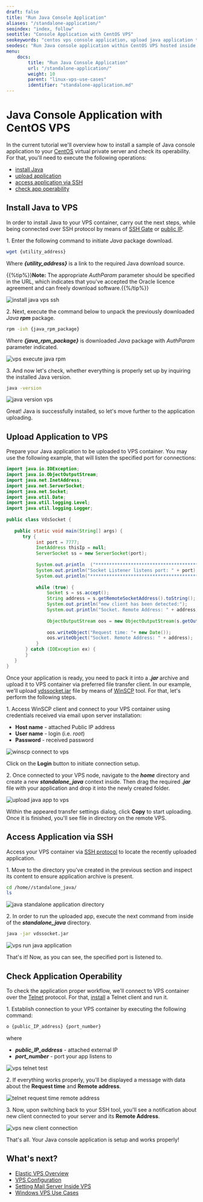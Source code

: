 ```yaml
---
draft: false
title: "Run Java Console Application"
aliases: "/standalone-application/"
seoindex: "index, follow"
seotitle: "Console Application with CentOS VPS"
seokeywords: "centos vps console application, upload java application to centos vps, upload java app centos vps, centos run java application, virtual private server standalone application, install java centos vps, centos vps apps, java app centos vps, centos standalone application, centos virtual private server application, centos vps telnet access, centos vps application deployment, deploy application to centos vps, centos virtual private server telnet"
seodesc: "Run Java console application within CentOS VPS hosted inside the platform. Upload application sample and check its operability over Telnet and SSH protocols."
menu: 
    docs:
        title: "Run Java Console Application"
        url: "/standalone-application/"
        weight: 10
        parent: "linux-vps-use-cases"
        identifier: "standalone-application.md"
---
```


# Java Console Application with CentOS VPS

In the current tutorial we'll overview how to install a sample of Java console application to your [СentOS](/vps-centos/) virtual private server and check its operability. For that, you'll need to execute the following operations:

* [install Java](#install-java)
* [upload application](#upload)
* [access application via SSH](#access-via-ssh)
* [check app operability](#operability)<a id="install-java"></a>


## Install Java to VPS

In order to install Java to your VPS container, carry out the next steps, while being connected over SSH protocol by means of [SSH Gate](/vps-ssh-gate/) or [public IP](/vps-public-ip/).

1\. Enter the following command to initiate *Java* package download.
```bash
wget {utility_address}
```
Where ***{utility_address}*** is a link to the required Java download source.

{{%tip%}}**Note:** The appropriate *AuthParam* parameter should be specified in the URL, which indicates that you've accepted the Oracle licence agreement and can freely download software.{{%/tip%}}

![install java vps ssh](01-install-java-vps-ssh.png)

2\. Next, execute the command below to unpack the previously downloaded <i>Java **rpm**</i> package.
```bash
rpm -ivh {java_rpm_package}
```
Where ***{java_rpm_package}*** is downloaded *Java* package with *AuthParam* parameter indicated.

![vps execute java rpm](02-vps-execute-java-rpm.png)

3\. And now let's check, whether everything is properly set up by inquiring the installed Java version.
```bash
java -version
```

![java version vps](03-java-version-vps.png)

Great! Java is successfully installed, so let's move further <a id="upload"></a>to the application uploading.


## Upload Application to VPS

Prepare your Java application to be uploaded to VPS container. You may use the following example, that will listen the specified port for connections:  
```java
import java.io.IOException;  
import java.io.ObjectOutputStream;  
import java.net.InetAddress;  
import java.net.ServerSocket;  
import java.net.Socket;  
import java.util.Date;  
import java.util.logging.Level;  
import java.util.logging.Logger;  
    
public class VdsSocket {  
     
   public static void main(String[] args) {  
      try {  
           int port = 7777;  
           InetAddress thisIp = null;  
           ServerSocket ss = new ServerSocket(port);  
    
           System.out.println  ("**********************************************************************");  
           System.out.println("Socket Listener listens port: " + port);  
           System.out.println("**********************************************************************");  
    
           while (true) {  
               Socket s = ss.accept();  
               String address = s.getRemoteSocketAddress().toString();  
               System.out.println("new client has been detected:");  
               System.out.println("Socket. Remote Address: " + address);  
    
               ObjectOutputStream oos = new ObjectOutputStream(s.getOutputStream());  
                   
               oos.writeObject("Request time: "+ new Date());  
               oos.writeObject("Socket. Remote Address: " + address);  
           }  
       } catch (IOException ex) {  
       }  
   }  
}
```

Once your application is ready, you need to pack it into a ***.jar*** archive and upload it to VPS container via preferred file transfer client. In our example, we'll upload [vdssocket.jar](vdssocket.jar) file by means of [WinSCP](https://winscp.net/eng/index.php) tool. For that, let's perform the following steps.

1\. Access WinSCP client and connect to your VPS container using credentials received via email upon server installation:

* **Host name** - attached Public IP address
* **User name** - login (i.e. *root*)
* **Password** - received password

![winscp connect to vps](04-winscp-connect-to-vps.png)

Click on the **Login** button to initiate connection setup.

2\. Once connected to your VPS node, navigate to the ***home*** directory and create a new ***standalone_java*** context inside. Then drag the required ***.jar*** file with your application and drop it into the newly created folder.

![upload java app to vps](05-upload-java-app-to-vps.png)

Within the appeared transfer settings dialog, click **Copy** to start uploading. Once it is finished, you'll see file in directory on the <a id="access-via-ssh"></a>remote VPS.


## Aссess Application via SSH

Access your VPS container via [SSH protocol](/ssh-access/) to locate the recently uploaded application.

1\. Move to the directory you've created in the previous section and inspect its content to ensure application archive is present.
```bash
cd /home//standalone_java/
ls
```

![java standalone application directory](06-java-standalone-application-directory.png)

2\. In order to run the uploaded app, execute the next command from inside of the ***standalone_java*** directory.
```bash
java -jar vdssocket.jar
```

![vps run java application](07-vps-run-java-application.png)

That's it! Now, as you can see, the specified port is listened to.<a id="operability"></a>


## Check Application Operability

To check the application proper workflow, we'll connect to VPS container over the [Telnet](https://en.wikipedia.org/wiki/Telnet) protocol. For that, [install](https://technet.microsoft.com/en-us/library/cc771275(v=ws.10).aspx#bkmk_installcmd) a Telnet client and run it.

1\. Establish connection to your VPS container by executing the following command:
```bash
o {public_IP_address} {port_number}
```
where

* ***public_IP_address*** - attached external IP
* ***port_number*** - port your app listens to

![vps telnet test](08-vps-telnet-test.png)

2\. If everything works properly, you'll be displayed a message with data about the **Request time** and **Remote address**.

![telnet request time remote address](09-telnet-request-time-remote-address.png)

3\. Now, upon switching back to your SSH tool, you'll see a notification about new client connected to your server and its **Remote Address**.

![vps new client connection](10-vps-new-client-connection.png)

That's all. Your Java console application is setup and works properly!


## What's next?

* [Elastic VPS Overview](/vps/)
* [VPS Configuration](/vps-configuration/)
* [Setting Mail Server Inside VPS](/adding-mail-server-vps/)
* [Windows VPS Use Cases](/win-vps-roles-and-features/)